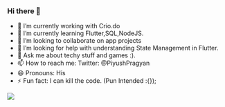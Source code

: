 ### Hi there 👋

- 🔭 I’m currently working with Crio.do
- 🌱 I’m currently learning Flutter,SQL,NodeJS.
- 👯 I’m looking to collaborate on app projects
- 🤔 I’m looking for help with understanding State Management in Flutter.
- 💬 Ask me about techy stuff and games :).
- 📫 How to reach me: Twitter: @PiyushPragyan
- 😄 Pronouns: His
- ⚡ Fun fact: I can kill the code. (Pun Intended :{});
<img src = 'https://github-readme-stats.vercel.app/api?username=Piyush-Pragyan&&show_icons=true&title_color=ffffff&icon_color=bb2acf&text_color=daf7dc&bg_color=191945'>
